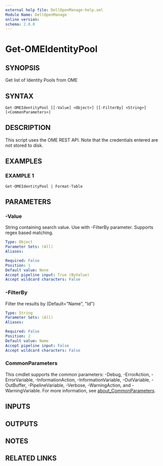 ```yaml
---
external help file: DellOpenManage-help.xml
Module Name: DellOpenManage
online version:
schema: 2.0.0
---
```


# Get-OMEIdentityPool

## SYNOPSIS
Get list of Identity Pools from OME

## SYNTAX

```
Get-OMEIdentityPool [[-Value] <Object>] [[-FilterBy] <String>] [<CommonParameters>]
```

## DESCRIPTION
This script uses the OME REST API.
Note that the credentials entered are not stored to disk.

## EXAMPLES

### EXAMPLE 1
```
Get-OMEIdentityPool | Format-Table
```

## PARAMETERS

### -Value
String containing search value.
Use with -FilterBy parameter.
Supports regex based matching.

```yaml
Type: Object
Parameter Sets: (All)
Aliases:

Required: False
Position: 1
Default value: None
Accept pipeline input: True (ByValue)
Accept wildcard characters: False
```

### -FilterBy
Filter the results by (Default="Name", "Id")

```yaml
Type: String
Parameter Sets: (All)
Aliases:

Required: False
Position: 2
Default value: Name
Accept pipeline input: False
Accept wildcard characters: False
```

### CommonParameters
This cmdlet supports the common parameters: -Debug, -ErrorAction, -ErrorVariable, -InformationAction, -InformationVariable, -OutVariable, -OutBuffer, -PipelineVariable, -Verbose, -WarningAction, and -WarningVariable. For more information, see [about_CommonParameters](http://go.microsoft.com/fwlink/?LinkID=113216).

## INPUTS

## OUTPUTS

## NOTES

## RELATED LINKS
